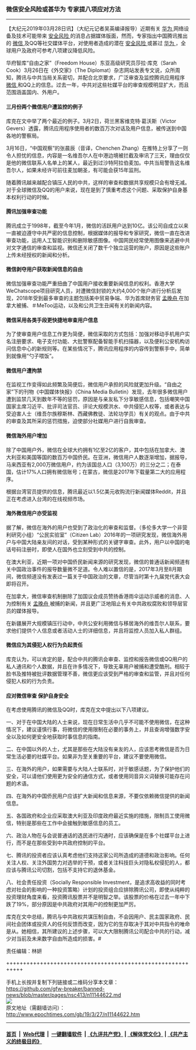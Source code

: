 ### 微信安全风险或甚华为 专家提八项应对方法
------------------------

<p>
 【大纪元2019年03月28日讯】（大纪元记者吴英编译报导）近期有关
 <a href="http://www.epochtimes.com/gb/tag/%E5%8D%8E%E4%B8%BA.html">
  华为
 </a>
 网络设备及技术可能带来
 <a href="http://www.epochtimes.com/gb/tag/%E5%AE%89%E5%85%A8%E9%A3%8E%E9%99%A9.html">
  安全风险
 </a>
 的消息占据媒体版面，然而，专家指出中国腾讯推出的
 <a href="http://www.epochtimes.com/gb/tag/%E5%BE%AE%E4%BF%A1.html">
  微信
 </a>
 及QQ等社交媒体平台，对使用者造成的潜在
 <a href="http://www.epochtimes.com/gb/tag/%E5%AE%89%E5%85%A8%E9%A3%8E%E9%99%A9.html">
  安全风险
 </a>
 或甚过
 <a href="http://www.epochtimes.com/gb/tag/%E5%8D%8E%E4%B8%BA.html">
  华为
 </a>
 ，全球用户及政府可参考八项建议降低风险。
</p>
<p>
 华府智库“自由之家”（Freedom House）东亚高级研究员莎拉‧库克（Sarah Cook）3月26日在《外交家》（The Diplomat）杂志网站发表专文说，众所周知，腾讯与中共当局关系密切，并配合北京要求，广泛审查及监控腾讯应用程序
 <a href="http://www.epochtimes.com/gb/tag/%E5%BE%AE%E4%BF%A1.html">
  微信
 </a>
 和QQ上的信息。过去一年，中共对这些社媒平台的审查规模明显扩大，而且范围涵盖国内、外用户。
</p>
<h4>
 <strong>
  三月份两个微信用户遭监控的例子
 </strong>
</h4>
<p>
 库克在文中举了两个最近的例子。3月2日，荷兰黑客维克特‧葛沃斯（Victor Gevers）透露，腾讯应用程序使用者的数百万次对话及用户信息，被传送到中国各地的警察局。
</p>
<p>
 3月16日，“中国观察”的张晨辰（音译，Chenchen Zhang）在推特上分享了一则令人担忧的信息，内容是一名维吾尔人在中港边境被拦截及审讯了三天，理由仅仅是他的微信联系人名单上的某人，最近到过沙特阿拉伯麦加。中共当局警告这名维吾尔人，如果未经许可前往麦加朝圣，有可能会获15年监刑。
</p>
<p>
 随着腾讯越来越配合镇压人民的中共，这样的审查和数据共享规模只会有增无减。对于全球微信及QQ的用户来说，现在是到了慎重考虑这个问题、采取保护自身基本权利行动的时候。
</p>
<h4>
 <strong>
  腾讯加强审查功能
 </strong>
</h4>
<p>
 腾讯成立于1998年，截至今年1月，微信的活跃用户达到10亿。该公司自成立以来一直被迫遵守中共严密的信息控制，根据媒体的报导和专家研究，微信一直在改进审查功能，运用人工智能识别和删除敏感图像。中国网民经常使用图像来逃避中共对文字通信的审查和监视。微信还关闭了数千个独立运营的账户，原因是这些账户上传未经授权的新闻和分析。
</p>
<h4>
 <strong>
  微信剥夺用户获取新闻信息的自由
 </strong>
</h4>
<p>
 微信加强审查功能严重扭曲了中国用户接收重要新闻信息的权利。香港大学WeChatscope项目研究人员，对遭微信封锁的大约4,000个账户进行分析后发现，2018年受到最多审查的主题包括美中贸易争端、华为首席财务官
 <a href="http://www.epochtimes.com/gb/tag/%E5%AD%9F%E6%99%9A%E8%88%9F.html">
  孟晚舟
 </a>
 在加拿大被捕、＃MeToo运动，以及和公共卫生丑闻有关的新闻内容。
</p>
<h4>
 <strong>
  微信采用各类手段更快捷地审查用户信息
 </strong>
</h4>
<p>
 为了使审查用户信息工作更为简便，微信采取的方式包括：加强对移动手机用户实名注册要求、电子支付功能、大批警察配备智能手机扫描器，以及便利公安机构访问信息中心的新规则等。在某些情况下，腾讯应用程序的内容传到警察手中，简单到就像用“勺子喂饭”。
</p>
<h4>
 <strong>
  微信用户遭拘禁
 </strong>
</h4>
<p>
 在监视工作变得如此频繁及简便后，微信用户承担的风险就更加升级。“自由之家”下的刊物《中国媒体快报》（China Media Bulletin）发现，去年很多微信用户遭到监禁几天到数年不等的惩罚，原因是与亲友私下分享敏感信息，包括嘲笑中国国家主席习近平、批评司法官员、评论大规模洪水、中共侵犯人权等，或者表达与受迫害人士（维吾尔族穆斯林、西藏佛教徒、法轮功学员）有关的观点。由于中共的审查及其所采的惩罚措施，迫使部分社媒用户进行自我审查。
</p>
<h4>
 <strong>
  微信海外用户增加
 </strong>
</h4>
<p>
 除了中国用户外，微信在全球大约拥有1亿至2亿的客户，其中包括在加拿大、澳大利亚和美国等国的数百万中国侨民。在亚洲，微信用户人数逐渐增加，据报导，马来西亚有2,000万微信用户，约为该国总人口（3,100万）的三分之二；在泰国，估计17%人口拥有微信账号；在蒙古，微信是2017年下载量第二大的应用程序。
</p>
<p>
 根据台湾官员提供的信息，腾讯最近以1.5亿美元收购流行新闻媒体Reddit，并且正在考虑进入台湾的在线视频市场。
</p>
<h4>
 <strong>
  海外微信用户亦受监视
 </strong>
</h4>
<p>
 据了解，微信在海外的用户也受到了政治化的审查和监督。（多伦多大学一个非营利研究小组）“公民实验室”（Citizen Lab）2016年的一项研究发现，微信海外用户与中国大陆亲友间的对话，受到某种形式的关键字审查。此外，用户以中国的电话号码注册时，即使人在国外也立刻受到中共的控制。
</p>
<p>
 在澳大利亚，近期一项对中国侨民新闻来源的研究发现，微信的普通话新闻频道有关中国政治事件的报导数量微不足道。令人难以置信的是，2017年3月至8月期间，微信频道没有发表过一篇关于中国政治的文章，尽管当时第十九届党代表大会即将召开。
</p>
<p>
 在加拿大，微信审查机制删除了加国议会成员赞扬香港雨伞运动示威者的消息、人为控制有关
 <a href="http://www.epochtimes.com/gb/tag/%E5%AD%9F%E6%99%9A%E8%88%9F.html">
  孟晚舟
 </a>
 被捕的新闻，并且更广泛地阻止有关中共政权腐败和领导层官员的媒体报导。
</p>
<p>
 在新疆展开大规模镇压行动中，中共公安利用微信与移居海外的维吾尔人联系，要求他们提供个人信息或者活动人士的详细信息，并且将监控人员加入私人群组。
</p>
<h4>
 微信应为其侵犯人权行为负起责任
</h4>
<p>
 库克认为，可以肯定的是，配合中共的腾讯会审查、监控和报告微信或QQ用户的私人通讯和个人数据，并且在许多情况下，导致无辜用户被捕和遭受酷刑。相较于脸书及推特被批评数据管理不善，微信更应该受到严格的审查和监管，并且对任何侵犯人权的行为负责。
</p>
<h4>
 应对微信审查 保护自身安全
</h4>
<p>
 在考虑使用腾讯的微信及QQ时，库克在文中提出以下八项建议。
</p>
<p>
 一、对于在中国大陆的人士来说，现在日常生活中几乎不可能不使用微信，在这种情况下，建议谨慎行事，将微信的使用限制在必要的事务上，并且查询增强数字安全以及如何更安全地获取时事信息的指南。
</p>
<p>
 二、在中国以外的人士，尤其是那些在大陆没有亲友的人，应该思考微信是否为日常生活必要的社媒平台。如果非为至关重要的平台，建议不要使用微信。
</p>
<p>
 三、在海外的用户，如果需要与大陆人士联系时，对于敏感话题，为了保护他们的安全，可以请他们使用更为安全的通信方式，或者使用同音异义词替换可能存在问题的术语。
</p>
<p>
 四、在海外的中国侨民用户应该扩大新闻和信息来源，不要仅依赖微信提供的新闻信息。
</p>
<p>
 五、各国政府和企业应采取澳大利亚及印度政府最近实施的措施，限制员工使用微信，特别是那些在工作中会接触到敏感信息的员工。
</p>
<p>
 六、政治人物在与会说普通话的选民进行沟通时，应该确保是在多个社媒平台上进行，而不是在那些受到中共政府控制的平台。
</p>
<p>
 七、腾讯的投资者应该认真考虑他们支持这家公司所造成的道德和政治影响。任何关注人权、关注外国势力对选举的干预，或者关注科技巨头对隐私权侵犯的人，都应该与腾讯公司切割，包括不支持它的退休基金。
</p>
<p>
 八、社会责任投资（Socially Responsible Investment，是追求高收益的同时考虑对社会的影响的一种投资策略）计划的投资组合应排除腾讯公司，即使从纯粹的投资理财角度来看，投资腾讯股票并不是明智之举。该股票的价格在过去一年中下跌了19%，部分原因是中共政府对其用户的控制更加严厉。
</p>
<p>
 库克在文中总结，腾讯与中共政权共谋压制自由，不会因用户、民主国家政府、民间社会团体或投资人的任何反馈而改变，因为它的生存取决于其对中共指令的唯命是从。她相信，其所建议的上述步骤，可以大大限制腾讯公司配合中共的行动，减少对当前及未来数字自由所造成的损害。#
</p>
<p>
 责任编辑：林妍
</p>

+++++++++++++++++++++++++++++++++++++++++++++++++++++++++++<br/><br/>
手机上长按并复制下列链接或二维码分享本文章：<br/>
https://github.com/gfw-breaker/banned-news/blob/master/pages/nsc413/n11144622.md <br/>
<a href='https://github.com/gfw-breaker/banned-news/blob/master/pages/nsc413/n11144622.md'><img src='https://github.com/gfw-breaker/banned-news/blob/master/pages/nsc413/n11144622.md.png'/></a> <br/>
原文地址（需翻墙访问）：http://www.epochtimes.com/gb/19/3/27/n11144622.htm


------------------------
#### [首页](https://github.com/gfw-breaker/banned-news/blob/master/README.md) &nbsp;|&nbsp; [Web代理](https://github.com/labour-camp/helloworld) &nbsp;|&nbsp; [一键翻墙软件](https://github.com/gfw-breaker/nogfw/blob/master/README.md) &nbsp;| [《九评共产党》](https://github.com/gfw-breaker/9ping.md/blob/master/README.md#九评之一评共产党是什么) | [《解体党文化》](https://github.com/gfw-breaker/jtdwh.md/blob/master/README.md) | [《共产主义的终极目的》](https://github.com/gfw-breaker/gczydzjmd.md/blob/master/README.md)

